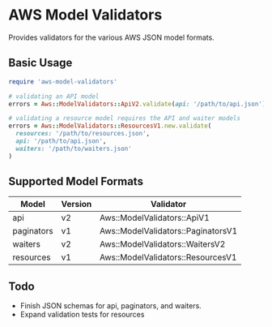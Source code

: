 # AWS Model Validators

Provides validators for the various AWS JSON model formats.

## Basic Usage

```ruby
require 'aws-model-validators'

# validating an API model
errors = Aws::ModelValidators::ApiV2.validate(api: '/path/to/api.json')

# validating a resource model requires the API and waiter models
errors = Aws::ModelValidators::ResourcesV1.new.validate(
  resources: '/path/to/resources.json',
  api: '/path/to/api.json',
  waiters: '/path/to/waiters.json'
)
```

## Supported Model Formats

| Model        | Version | Validator                          |
| ------------ | ------- | ---------------------------------- |
| api          | v2      | Aws::ModelValidators::ApiV1        |
| paginators   | v1      | Aws::ModelValidators::PaginatorsV1 |
| waiters      | v2      | Aws::ModelValidators::WaitersV2    |
| resources    | v1      | Aws::ModelValidators::ResourcesV1  |

## Todo

* Finish JSON schemas for api, paginators, and waiters.
* Expand validation tests for resources

